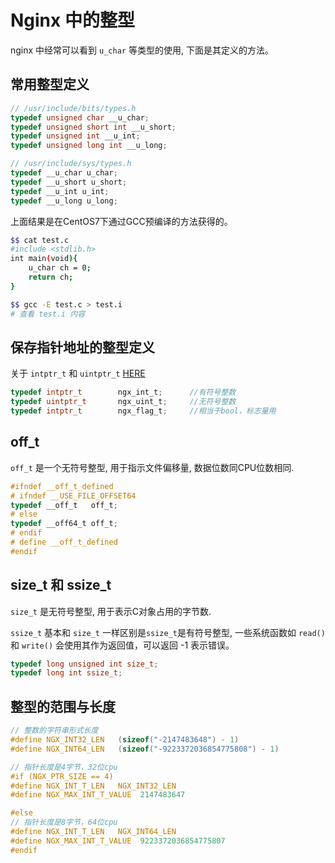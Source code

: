 # Nginx 中的整型

nginx 中经常可以看到 `u_char` 等类型的使用, 下面是其定义的方法。

## 常用整型定义

```c
// /usr/include/bits/types.h
typedef unsigned char __u_char;
typedef unsigned short int __u_short;
typedef unsigned int __u_int;
typedef unsigned long int __u_long;

// /usr/include/sys/types.h
typedef __u_char u_char;
typedef __u_short u_short;
typedef __u_int u_int;
typedef __u_long u_long;
```

上面结果是在CentOS7下通过GCC预编译的方法获得的。

```bash
$$ cat test.c 
#include <stdlib.h>
int main(void){
    u_char ch = 0;
    return ch;
}

$$ gcc -E test.c > test.i
# 查看 test.i 内容
```

## 保存指针地址的整型定义

关于 `intptr_t` 和 `uintptr_t` [HERE](linux_c_programming/base/integer_range.md)

```c
typedef intptr_t        ngx_int_t;      //有符号整数
typedef uintptr_t       ngx_uint_t;     //无符号整数
typedef intptr_t        ngx_flag_t;     //相当于bool，标志量用
```

## off_t

`off_t` 是一个无符号整型, 用于指示文件偏移量, 数据位数同CPU位数相同.

```c
#ifndef __off_t_defined
# ifndef __USE_FILE_OFFSET64
typedef __off_t   off_t;
# else
typedef __off64_t off_t;
# endif
# define __off_t_defined
#endif
```

## size_t 和 ssize_t

`size_t` 是无符号整型, 用于表示C对象占用的字节数.

 `ssize_t` 基本和 `size_t` 一样区别是`ssize_t`是有符号整型, 一些系统函数如 `read()`  和 `write()` 会使用其作为返回值，可以返回 -1 表示错误。

```c
typedef long unsigned int size_t;
typedef long int ssize_t;
```



## 整型的范围与长度

```c
// 整数的字符串形式长度
#define NGX_INT32_LEN   (sizeof("-2147483648") - 1)
#define NGX_INT64_LEN   (sizeof("-9223372036854775808") - 1)

// 指针长度是4字节，32位cpu
#if (NGX_PTR_SIZE == 4)
#define NGX_INT_T_LEN   NGX_INT32_LEN
#define NGX_MAX_INT_T_VALUE  2147483647

#else
// 指针长度是8字节，64位cpu
#define NGX_INT_T_LEN   NGX_INT64_LEN
#define NGX_MAX_INT_T_VALUE  9223372036854775807
#endif
```
